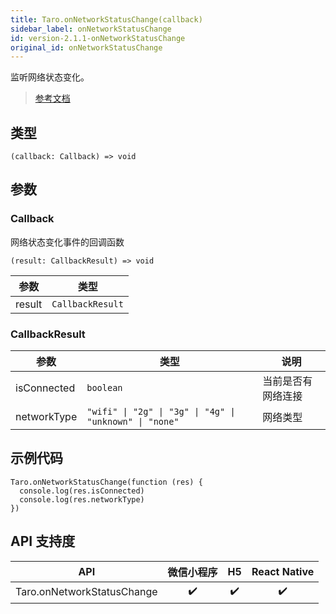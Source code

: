 ```yaml
---
title: Taro.onNetworkStatusChange(callback)
sidebar_label: onNetworkStatusChange
id: version-2.1.1-onNetworkStatusChange
original_id: onNetworkStatusChange
---
```


监听网络状态变化。

> [参考文档](https://developers.weixin.qq.com/miniprogram/dev/api/device/network/wx.onNetworkStatusChange.html)

## 类型

```tsx
(callback: Callback) => void
```

## 参数

### Callback

网络状态变化事件的回调函数

```tsx
(result: CallbackResult) => void
```

<table>
  <thead>
    <tr>
      <th>参数</th>
      <th>类型</th>
    </tr>
  </thead>
  <tbody>
    <tr>
      <td>result</td>
      <td><code>CallbackResult</code></td>
    </tr>
  </tbody>
</table>

### CallbackResult

<table>
  <thead>
    <tr>
      <th>参数</th>
      <th>类型</th>
      <th>说明</th>
    </tr>
  </thead>
  <tbody>
    <tr>
      <td>isConnected</td>
      <td><code>boolean</code></td>
      <td>当前是否有网络连接</td>
    </tr>
    <tr>
      <td>networkType</td>
      <td><code>&quot;wifi&quot; | &quot;2g&quot; | &quot;3g&quot; | &quot;4g&quot; | &quot;unknown&quot; | &quot;none&quot;</code></td>
      <td>网络类型</td>
    </tr>
  </tbody>
</table>

## 示例代码

```tsx
Taro.onNetworkStatusChange(function (res) {
  console.log(res.isConnected)
  console.log(res.networkType)
})
```

## API 支持度

| API | 微信小程序 | H5 | React Native |
| :---: | :---: | :---: | :---: |
| Taro.onNetworkStatusChange | ✔️ | ✔️ | ✔️ |
